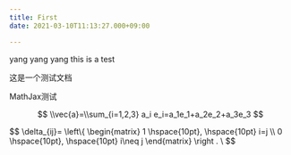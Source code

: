 ```yaml
---
title: First
date: 2021-03-10T11:13:27.000+09:00

---
```

yang yang yang this is a test

这是一个测试文档

MathJax测试

$$
\\vec{a}=\\sum_{i=1,2,3} a_i e_i=a_1e_1+a_2e_2+a_3e_3
$$

$$
\\delta_{ij}=
\\left\\{
\\begin{matrix}
1 \\hspace{10pt}, \\hspace{10pt} i=j
\\\\
0 \\hspace{10pt}, \\hspace{10pt} i\\neq j
\\end{matrix}
\\right .
\\
$$